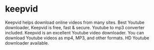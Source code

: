 # keepvid
Keepvid helps download online videos from many sites. Best Youtube downloader, Keepvid is free, fast &amp; secure. Youtube to mp3 converter included. Keepvid is an excellent Youtube video downloader. You can download Youtube videos as mp4, MP3, and other formats. HD Youtube downloader available.
